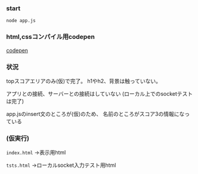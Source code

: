 ### start

`node app.js`


### html,cssコンパイル用codepen

[codepen](https://codepen.io/miwashutaro0611/pen/ZvPJxE?editors=1100)

### 状況

topスコアエリアのみ(仮)で完了。
h1やh2、背景は触っていない。

アプリとの接続、サーバーとの接続はしていない
(ローカル上でのsocketテストは完了)

app.jsのinsert文のところが(仮)のため、
名前のところがスコア3の情報になっている

### (仮実行)

`index.html`
→表示用html

`tsts.html`
→ローカルsocket入力テスト用html
